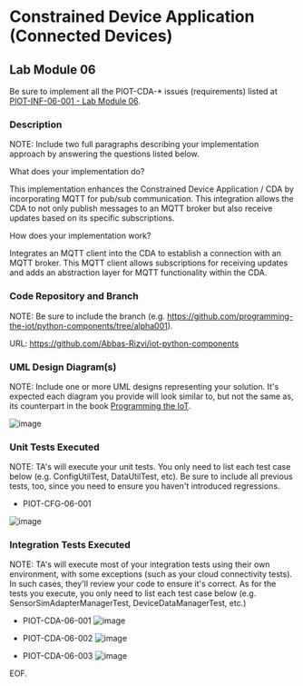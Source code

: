 # Constrained Device Application (Connected Devices)

## Lab Module 06

Be sure to implement all the PIOT-CDA-* issues (requirements) listed at [PIOT-INF-06-001 - Lab Module 06](https://github.com/orgs/programming-the-iot/projects/1#column-10488434).

### Description

NOTE: Include two full paragraphs describing your implementation approach by answering the questions listed below.

What does your implementation do? 

This implementation enhances the Constrained Device Application / CDA by incorporating MQTT for pub/sub communication. This 
integration allows the CDA to not only publish messages to an MQTT broker but also receive updates based on its specific 
subscriptions.

How does your implementation work?

Integrates an MQTT client into the CDA to establish a connection with an MQTT broker. This 
MQTT client allows subscriptions for receiving updates and adds an abstraction layer for MQTT 
functionality within the CDA.

### Code Repository and Branch

NOTE: Be sure to include the branch (e.g. https://github.com/programming-the-iot/python-components/tree/alpha001).

URL: https://github.com/Abbas-Rizvi/iot-python-components

### UML Design Diagram(s)

NOTE: Include one or more UML designs representing your solution. It's expected each
diagram you provide will look similar to, but not the same as, its counterpart in the
book [Programming the IoT](https://learning.oreilly.com/library/view/programming-the-internet/9781492081401/).

![image](https://github.com/Mohammad0336/IoT_LM_book-exercise-docs/assets/81828400/e5dea903-f45f-4885-83f0-271d5a058e99)

### Unit Tests Executed

NOTE: TA's will execute your unit tests. You only need to list each test case below
(e.g. ConfigUtilTest, DataUtilTest, etc). Be sure to include all previous tests, too,
since you need to ensure you haven't introduced regressions.

- PIOT-CFG-06-001

![image](https://github.com/Mohammad0336/IoT_LM_book-exercise-docs/assets/81828400/a6a4e304-5727-4c77-954d-020129f79898)

### Integration Tests Executed

NOTE: TA's will execute most of your integration tests using their own environment, with
some exceptions (such as your cloud connectivity tests). In such cases, they'll review
your code to ensure it's correct. As for the tests you execute, you only need to list each
test case below (e.g. SensorSimAdapterManagerTest, DeviceDataManagerTest, etc.)

- PIOT-CDA-06-001
![image](https://github.com/Mohammad0336/IoT_LM_book-exercise-docs/assets/81828400/34c0e65d-8cc2-41d9-a495-3a277798959d)

- PIOT-CDA-06-002
![image](https://github.com/Mohammad0336/IoT_LM_book-exercise-docs/assets/81828400/7bc1335f-1f87-40d7-a240-41d7c25df1fa)

- PIOT-CDA-06-003
![image](https://github.com/Mohammad0336/IoT_LM_book-exercise-docs/assets/81828400/030f3ab4-d096-4f2c-bcda-7c9a27918f39)

EOF.
